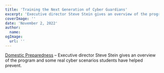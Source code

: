 ```yaml
---
title: 'Training the Next Generation of Cyber Guardians'
excerpt: 'Executive director Steve Stein gives an overview of the program and some real cyber scenarios students have helped prevent.'
coverImage: ''
date: 'November 2, 2022'
author:
  name:
ogImage:
  url: ''
---
```


[Domestic Preparedness](https://www.domesticpreparedness.com/commentary/training-the-next-generation-of-cyber-guardians/) – Executive director Steve Stein gives an overview of the program and some real cyber scenarios students have helped prevent.